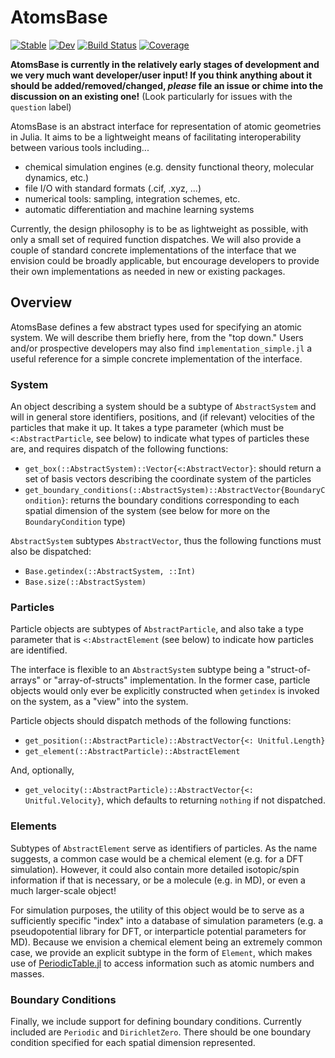 # AtomsBase

[![Stable](https://img.shields.io/badge/docs-stable-blue.svg)](https://JuliaMolSim.github.io/AtomsBase.jl/stable)
[![Dev](https://img.shields.io/badge/docs-dev-blue.svg)](https://JuliaMolSim.github.io/AtomsBase.jl/dev)
[![Build Status](https://github.com/JuliaMolSim/AtomsBase.jl/workflows/CI/badge.svg)](https://github.com/JuliaMolSim/AtomsBase.jl/actions)
[![Coverage](https://codecov.io/gh/JuliaMolSim/AtomsBase.jl/branch/master/graph/badge.svg)](https://codecov.io/gh/JuliaMolSim/AtomsBase.jl)

**AtomsBase is currently in the relatively early stages of development and we very much want developer/user input! If you think anything about it should be added/removed/changed, _please_ file an issue or chime into the discussion on an existing one!** (Look particularly for issues with the `question` label)

AtomsBase is an abstract interface for representation of atomic geometries in Julia. It aims to be a lightweight means of facilitating interoperability between various tools including...
* chemical simulation engines (e.g. density functional theory, molecular dynamics, etc.)
* file I/O with standard formats (.cif, .xyz, ...)
* numerical tools: sampling, integration schemes, etc.
* automatic differentiation and machine learning systems

Currently, the design philosophy is to be as lightweight as possible, with only a small set of required function dispatches. We will also provide a couple of standard concrete implementations of the interface that we envision could be broadly applicable, but encourage developers to provide their own implementations as needed in new or existing packages.

## Overview
AtomsBase defines a few abstract types used for specifying an atomic system. We will describe them briefly here, from the "top down." Users and/or prospective developers may also find `implementation_simple.jl` a useful reference for a simple concrete implementation of the interface.
### System
An object describing a system should be a subtype of `AbstractSystem` and will in general store identifiers, positions, and (if relevant) velocities of the particles that make it up. It takes a type parameter (which must be `<:AbstractParticle`, see below) to indicate what types of particles these are, and requires dispatch of the following functions:
* `get_box(::AbstractSystem)::Vector{<:AbstractVector}`: should return a set of basis vectors describing the coordinate system of the particles
* `get_boundary_conditions(::AbstractSystem)::AbstractVector{BoundaryCondition}`: returns the boundary conditions corresponding to each spatial dimension of the system (see below for more on the `BoundaryCondition` type)

`AbstractSystem` subtypes `AbstractVector`, thus the following functions must also be dispatched:
* `Base.getindex(::AbstractSystem, ::Int)`
* `Base.size(::AbstractSystem)`

### Particles
Particle objects are subtypes of `AbstractParticle`, and also take a type parameter that is `<:AbstractElement` (see below) to indicate how particles are identified.

The interface is flexible to an `AbstractSystem` subtype being a "struct-of-arrays" or "array-of-structs" implementation. In the former case, particle objects would only ever be explicitly constructed when `getindex` is invoked on the system, as a "view" into the system.

Particle objects should dispatch methods of the following functions:
* `get_position(::AbstractParticle)::AbstractVector{<: Unitful.Length}`
* `get_element(::AbstractParticle)::AbstractElement`

And, optionally, 
* `get_velocity(::AbstractParticle)::AbstractVector{<: Unitful.Velocity}`, which defaults to returning `nothing` if not dispatched.
### Elements
Subtypes of `AbstractElement` serve as identifiers of particles. As the name suggests, a common case would be a chemical element (e.g. for a DFT simulation). However, it could also contain more detailed isotopic/spin information if that is necessary, or be a molecule (e.g. in MD), or even a much larger-scale object!

For simulation purposes, the utility of this object would be to serve as a sufficiently specific "index" into a database of simulation parameters (e.g. a pseudopotential library for DFT, or interparticle potential parameters for MD). Because we envision a chemical element being an extremely common case, we provide an explicit subtype in the form of `Element`, which makes use of [PeriodicTable.jl](https://github.com/JuliaPhysics/PeriodicTable.jl) to access information such as atomic numbers and masses.

### Boundary Conditions
Finally, we include support for defining boundary conditions. Currently included are `Periodic` and `DirichletZero`. There should be one boundary condition specified for each spatial dimension represented.